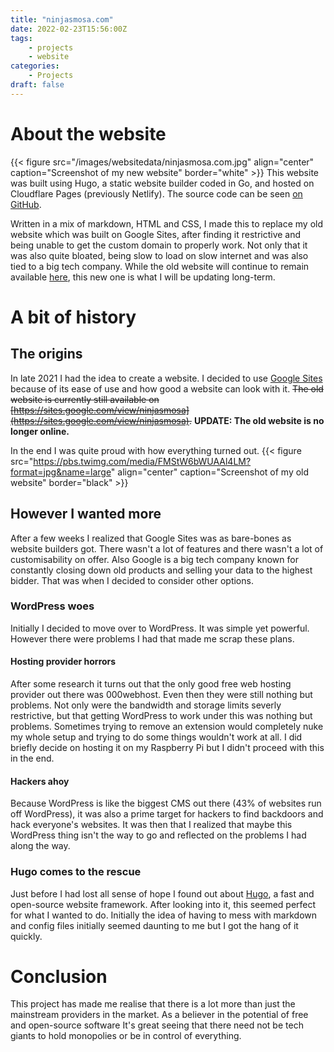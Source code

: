 ```yaml
---
title: "ninjasmosa.com"
date: 2022-02-23T15:56:00Z
tags: 
    - projects
    - website
categories:
    - Projects
draft: false
---
```

# About the website
{{< figure src="/images/websitedata/ninjasmosa.com.jpg" align="center" caption="Screenshot of my new website" border="white" >}}
This website was built using Hugo, a static website builder coded in Go, and hosted on Cloudflare Pages (previously Netlify). The source code can be seen [on GitHub](https://github.com/ninjasmosa/ninjasmosa.com).

Written in a mix of markdown, HTML and CSS, I made this to replace my old website which was built on Google Sites, after finding it restrictive and being unable to get the custom domain to properly work. Not only that it was also quite bloated, being slow to load on slow internet and was also tied to a big tech company. While the old website will continue to remain available [here](https://sites.google.com/view/ninjasmosa), this new one is what I will be updating long-term.

# A bit of history
## The origins
In late 2021 I had the idea to create a website. I decided to use [Google Sites](https://sites.google.com/new) because of its ease of use and how good a website can look with it. ~~The old website is currently still available on [https://sites.google.com/view/ninjasmosa](https://sites.google.com/view/ninjasmosa).~~ **UPDATE: The old website is no longer online.**

In the end I was quite proud with how everything turned out.
{{< figure src="https://pbs.twimg.com/media/FMStW6bWUAAl4LM?format=jpg&name=large" align="center" caption="Screenshot of my old website" border="black" >}}

## However I wanted more
After a few weeks I realized that Google Sites was as bare-bones as website builders got. There wasn't a lot of features and there wasn't a lot of customisability on offer. Also Google is a big tech company known for constantly closing down old products and selling your data to the highest bidder. That was when I decided to consider other options.

### WordPress woes
Initially I decided to move over to WordPress. It was simple yet powerful. However there were problems I had that made me scrap these plans.

#### Hosting provider horrors
After some research it turns out that the only good free web hosting provider out there was 000webhost. Even then they were still nothing but problems. Not only were the bandwidth and storage limits severly restrictive, but that getting WordPress to work under this was nothing but problems. Sometimes trying to remove an extension would completely nuke my whole setup and trying to do some things wouldn't work at all. I did briefly decide on hosting it on my Raspberry Pi but I didn't proceed with this in the end.

#### Hackers ahoy
Because WordPress is like the biggest CMS out there (43% of websites run off WordPress), it was also a prime target for hackers to find backdoors and hack everyone's websites. It was then that I realized that maybe this WordPress thing isn't the way to go and reflected on the problems I had along the way.

### Hugo comes to the rescue
Just before I had lost all sense of hope I found out about [Hugo](https://gohugo.io), a fast and open-source website framework. After looking into it, this seemed perfect for what I wanted to do. Initially the idea of having to mess with markdown and config files initially seemed daunting to me but I got the hang of it quickly.

# Conclusion
This project has made me realise that there is a lot more than just the mainstream providers in the market. As a believer in the potential of free and open-source software It's great seeing that there need not be tech giants to hold monopolies or be in control of everything.
